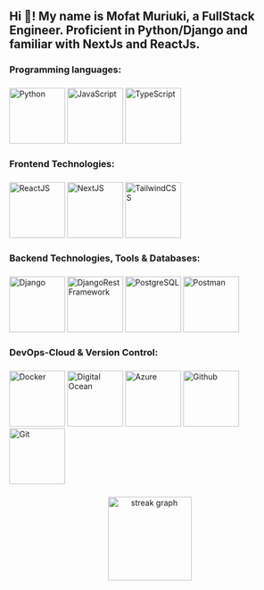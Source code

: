 <h2 align="left">Hi 👋! My name is Mofat Muriuki, a FullStack Engineer. Proficient in Python/Django and familiar with NextJs and ReactJs. </h2>

###
<h3 align="left"> Programming languages:

###
<div align="left">
  <img src="https://cdn.jsdelivr.net/gh/devicons/devicon@latest/icons/python/python-original-wordmark.svg" width="100" height="100" alt="Python" />     
  <img src="https://cdn.jsdelivr.net/gh/devicons/devicon@latest/icons/javascript/javascript-original.svg" width="100" height="100" alt="JavaScript"/> 
  <img src="https://cdn.jsdelivr.net/gh/devicons/devicon@latest/icons/typescript/typescript-original.svg" width="100" height="100" alt="TypeScript"/>
</div>

###

###
<h3 align="left"> Frontend Technologies:

###
<div align="left">
  <img src="https://cdn.jsdelivr.net/gh/devicons/devicon@latest/icons/react/react-original-wordmark.svg" width="100" height="100" alt="ReactJS"/>
  <img src="https://cdn.jsdelivr.net/gh/devicons/devicon@latest/icons/nextjs/nextjs-original.svg" width="100" height="100" alt="NextJS"/>      
  <img src="https://cdn.jsdelivr.net/gh/devicons/devicon@latest/icons/tailwindcss/tailwindcss-original-wordmark.svg" width="100" height="100" alt="TailwindCSS"/>
</div>

###

###
<h3 align="left"> Backend Technologies, Tools & Databases:

###
<div align="left">
  <img src="https://cdn.jsdelivr.net/gh/devicons/devicon@latest/icons/django/django-plain.svg" width="100" height="100" alt="Django"/>    
  <img src="https://cdn.jsdelivr.net/gh/devicons/devicon@latest/icons/djangorest/djangorest-line.svg" width="100" height="100" alt="DjangoRestFramework"/>  
  <img src="https://cdn.jsdelivr.net/gh/devicons/devicon@latest/icons/postgresql/postgresql-original.svg" width="100" height="100" alt="PostgreSQL"/>
  <img src="https://cdn.jsdelivr.net/gh/devicons/devicon@latest/icons/postman/postman-original.svg" width="100" height="100" alt="Postman"/>  
</div>

###

###
<h3 align="left"> DevOps-Cloud & Version Control:

###
<div align="left">
  <img src="https://cdn.jsdelivr.net/gh/devicons/devicon@latest/icons/docker/docker-original.svg" width="100" height="100" alt="Docker"/>   
  <img src="https://cdn.jsdelivr.net/gh/devicons/devicon@latest/icons/digitalocean/digitalocean-original.svg" width="100" height="100" alt="Digital Ocean"/>
  <img src="https://cdn.jsdelivr.net/gh/devicons/devicon@latest/icons/azure/azure-original.svg" width="100" height="100" alt="Azure"/>
  <img src="https://cdn.jsdelivr.net/gh/devicons/devicon@latest/icons/github/github-original.svg" width="100" height="100" alt="Github"/>
  <img src="https://cdn.jsdelivr.net/gh/devicons/devicon@latest/icons/git/git-original.svg" width="100" height="100" alt="Git"/>
</div>

###


###
<div align="center">
  <img src="https://streak-stats.demolab.com?user=DAMunene&locale=en&mode=daily&theme=dracula&hide_border=false&border_radius=5&order=3" height="150" alt="streak graph"  />
</div>

###

###

